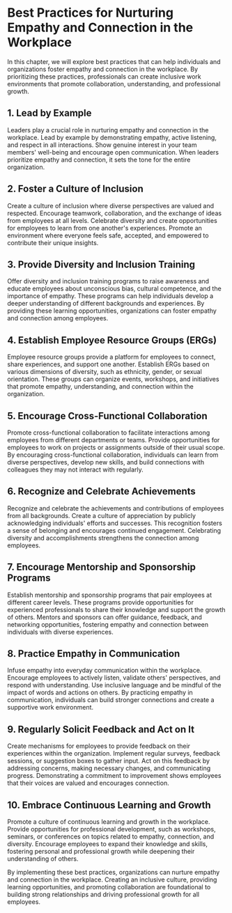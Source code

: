 # Best Practices for Nurturing Empathy and Connection in the Workplace

In this chapter, we will explore best practices that can help individuals and organizations foster empathy and connection in the workplace. By prioritizing these practices, professionals can create inclusive work environments that promote collaboration, understanding, and professional growth.

## 1\. Lead by Example

Leaders play a crucial role in nurturing empathy and connection in the workplace. Lead by example by demonstrating empathy, active listening, and respect in all interactions. Show genuine interest in your team members' well-being and encourage open communication. When leaders prioritize empathy and connection, it sets the tone for the entire organization.

## 2\. Foster a Culture of Inclusion

Create a culture of inclusion where diverse perspectives are valued and respected. Encourage teamwork, collaboration, and the exchange of ideas from employees at all levels. Celebrate diversity and create opportunities for employees to learn from one another's experiences. Promote an environment where everyone feels safe, accepted, and empowered to contribute their unique insights.

## 3\. Provide Diversity and Inclusion Training

Offer diversity and inclusion training programs to raise awareness and educate employees about unconscious bias, cultural competence, and the importance of empathy. These programs can help individuals develop a deeper understanding of different backgrounds and experiences. By providing these learning opportunities, organizations can foster empathy and connection among employees.

## 4\. Establish Employee Resource Groups (ERGs)

Employee resource groups provide a platform for employees to connect, share experiences, and support one another. Establish ERGs based on various dimensions of diversity, such as ethnicity, gender, or sexual orientation. These groups can organize events, workshops, and initiatives that promote empathy, understanding, and connection within the organization.

## 5\. Encourage Cross-Functional Collaboration

Promote cross-functional collaboration to facilitate interactions among employees from different departments or teams. Provide opportunities for employees to work on projects or assignments outside of their usual scope. By encouraging cross-functional collaboration, individuals can learn from diverse perspectives, develop new skills, and build connections with colleagues they may not interact with regularly.

## 6\. Recognize and Celebrate Achievements

Recognize and celebrate the achievements and contributions of employees from all backgrounds. Create a culture of appreciation by publicly acknowledging individuals' efforts and successes. This recognition fosters a sense of belonging and encourages continued engagement. Celebrating diversity and accomplishments strengthens the connection among employees.

## 7\. Encourage Mentorship and Sponsorship Programs

Establish mentorship and sponsorship programs that pair employees at different career levels. These programs provide opportunities for experienced professionals to share their knowledge and support the growth of others. Mentors and sponsors can offer guidance, feedback, and networking opportunities, fostering empathy and connection between individuals with diverse experiences.

## 8\. Practice Empathy in Communication

Infuse empathy into everyday communication within the workplace. Encourage employees to actively listen, validate others' perspectives, and respond with understanding. Use inclusive language and be mindful of the impact of words and actions on others. By practicing empathy in communication, individuals can build stronger connections and create a supportive work environment.

## 9\. Regularly Solicit Feedback and Act on It

Create mechanisms for employees to provide feedback on their experiences within the organization. Implement regular surveys, feedback sessions, or suggestion boxes to gather input. Act on this feedback by addressing concerns, making necessary changes, and communicating progress. Demonstrating a commitment to improvement shows employees that their voices are valued and encourages connection.

## 10\. Embrace Continuous Learning and Growth

Promote a culture of continuous learning and growth in the workplace. Provide opportunities for professional development, such as workshops, seminars, or conferences on topics related to empathy, connection, and diversity. Encourage employees to expand their knowledge and skills, fostering personal and professional growth while deepening their understanding of others.

By implementing these best practices, organizations can nurture empathy and connection in the workplace. Creating an inclusive culture, providing learning opportunities, and promoting collaboration are foundational to building strong relationships and driving professional growth for all employees.
